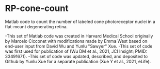 # RP-cone-count
Matlab code to count the number of labeled cone photoreceptor nuclei in a flat-mount degenerating retina.

-This set of Matlab code was created in Harvard Medical School originally by Marcelo Cicconet with modifications made by Emma West based on end-user input from David Wu and Yunlu "Sawyer" Xue.
-This set of code was first used for publication of (Wu DM et al., 2021, JCI Insight; PMID: 33491671).
-This set of code was updated, described, and deposited to Github by Yunlu Xue for a separate publication (Xue Y et al., 2021, eLife).


  
